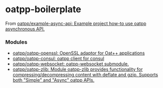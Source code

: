 oatpp-boilerplate
=================
From [oatpp/example-async-api: Example project how-to use oatpp asynchronous API.](https://github.com/oatpp/example-async-api)

### Modules
- [oatpp/oatpp-openssl: OpenSSL adaptor for Oat++ applications](https://github.com/oatpp/oatpp-openssl)
- [oatpp/oatpp-consul: oatpp client for consul](https://github.com/oatpp/oatpp-consul)
- [oatpp/oatpp-websocket: oatpp-websocket submodule.](https://github.com/oatpp/oatpp-websocket)
- [oatpp/oatpp-zlib: Module oatpp-zlib provides functionality for compressing/decompressing content with deflate and gzip. Supports both \"Simple\" and \"Async\" oatpp APIs.](https://github.com/oatpp/oatpp-zlib)
